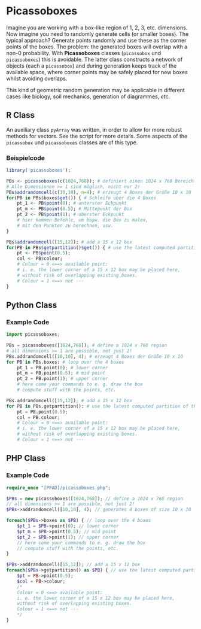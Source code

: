 # Picassoboxes #
Imagine you are working with a box-like region of 1, 2, 3, etc. dimensions.
Now imagine you need to randomly generate cells (or smaller boxes).
The typical approach? Generate points randomly and use these as the corner
points of the boxes. The problem: the generated boxes will overlap with a non-0 probability. With **Picassoboxes** classes (`picassobox` und `picassoboxes`) this is avoidable. The latter class constructs a network of objects (each a `picassobox`) and during generation keeps track of the available space, where corner points may be safely placed for new boxes whilst avoiding overlaps.

This kind of geometric random generation may be applicable in different cases like biology, soil mechanics, generation of diagrammes, *etc.*

## R Class ##
An auxiliary class `pyArray` was written, in order to allow for more robust methods for vectors. See the script for more details. Some aspects of the `picassobox` und `picassoboxes` classes are of this type.

### Beispielcode ###
```r
library('picassoboxes');

PBs <- picassoboxes(c(1024,768)); # definiert einen 1024 x 768 Bereich
# Alle Dimensionen >= 1 sind möglich, nicht nur 2!
PBs$addrandomcell(c(10,10), n=4); # erzeugt 4 Boxes der Größe 10 x 10
for(PB in PBs$boxes$get()) { # Schleife über die 4 Boxes
	pt_1 <- PB$point(0); # unterster Eckpunkt
	pt_m <- PB$point(0.5); # Mittepunkt der Box
	pt_2 <- PB$point(1); # oberster Eckpunkt
	# hier kommen Befehle, um bspw. die Box zu malen,
	# mit den Punkten zu berechnen, usw.
}

PBs$addrandomcell([15,12]); # add a 15 x 12 box
for(PB in PBs$getpartition()$get()) { # use the latest computed partition of the region
	pt <- PB$point(0.5);
	col <- PB$colour;
	# Colour = 0 <==> available point:
	# i. e. the lower corner of a 15 x 12 box may be placed here,
	# without risk of overlapping existing boxes.
	# Colour = 1 <==> not ···
}
```


## Python Class ##

### Example Code ###
```python
import picassoboxes;

PBs = picassoboxes([1024,768]); # define a 1024 x 768 region
# all dimensions >= 1 are possible, not just 2!
PBs.addrandomcell([10,10], 4); # erzeugt 4 Boxes der Größe 10 x 10
for PB in PBs.boxes: # loop over the 4 boxes
	pt_1 = PB.point(0); # lower corner
	pt_m = PB.point(0.5); # mid point
	pt_2 = PB.point(1); # upper corner
	# here come your commands to e. g. draw the box
	# compute stuff with the points, etc.

PBs.addrandomcell([15,12]); # add a 15 x 12 box
for PB in PBs.getpartition(): # use the latest computed partition of the region
	pt = PB.point(0.5);
	col = PB.colour;
	# Colour = 0 <==> available point:
	# i. e. the lower corner of a 15 x 12 box may be placed here,
	# without risk of overlapping existing boxes.
	# Colour = 1 <==> not ···
```


## PHP Class ##

### Example Code ###
```php
require_once "[PFAD]/picassoboxes.php";

$PBs = new picassoboxes([1024,768]); // define a 1024 x 768 region
// all dimensions >= 1 are possible, not just 2!
$PBs->addrandomcell([10,10], 4); // generates 4 boxes of size 10 x 10

foreach($PBs->boxes as $PB) { // loop over the 4 boxes
	$pt_1 = $PB->point(0); // lower corner
	$pt_m = $PB->point(0.5); // mid point
	$pt_2 = $PB->point(1); // upper corner
	// here come your commands to e. g. draw the box
	// compute stuff with the points, etc.
}

$PBs->addrandomcell([15,12]); // add a 15 x 12 box
foreach($PBs->getpartition() as $PB) { // use the latest computed partition of the region
	$pt = PB->point(0.5);
	$col = PB->colour;
	/*
	Colour = 0 <==> available point:
	i. e. the lower corner of a 15 x 12 box may be placed here,
	without risk of overlapping existing boxes.
	Colour = 1 <==> not ···
	*/
}
```